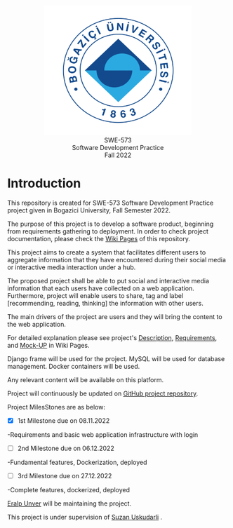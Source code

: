 <center><img alt="University Logo" height="295" src="img.png" title="Bogazici University" width="336"/> </center>

<center>SWE-573</center> 
<center> Software Development Practice </center>
<center>Fall 2022</center> 

# **Introduction**

This repository is created for SWE-573 Software Development Practice project given in Bogazici University, Fall Semester 2022.

The purpose of this project is to develop a software product, beginning from requirements gathering to deployment. In order to check project documentation, please check the [Wiki Pages](https://github.com/eralp85/SWE-573.01/wiki) of this repository.

This project aims to create a system that facilitates different users to aggregate information that they have encountered during their social media or interactive media interaction under a hub.

The proposed project shall be able to put social and interactive media information that each users have collected on a web application. Furthermore, project will enable users to share, tag and label [recommending, reading, thinking] the information with other users.

The main drivers of the project are users and they will bring the content to the web application.

For detailed explanation please see project's [Description](https://github.com/eralp85/SWE-573.01/wiki/2.2-Project-Description#description), [Requirements](https://github.com/eralp85/SWE-573.01/wiki/2.3-Requirements#requirments),
and [Mock-UP](https://github.com/eralp85/SWE-573.01/wiki/3.-Mock-Up) in Wiki Pages.

Django frame will be used for the project. 
MySQL will be used for database management.
Docker containers will be used.

Any relevant content will be available on this platform. 

Project will continuously be updated on [GitHub project repository](https://github.com/eralp85/SWE-573.01).

Project MilesStones are as below:

- [X] 1st Milestone due on 08.11.2022

-Requirements and basic web application infrastructure with login

- [ ] 2nd Milestone due on 06.12.2022
    
-Fundamental features, Dockerization, deployed

- [ ] 3rd Milestone due on 27.12.2022
    
-Complete features, dockerized, deployed

[Eralp Unver](https://github.com/eralp85) will be maintaining the project.

This project is under supervision of [Suzan Uskudarli](https://github.com/uskudarli) .